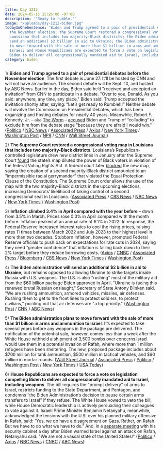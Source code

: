 ```yaml
---
title: Day 1212
date: 2024-05-15 15:26:00 -07:00
description: '"Ready to rumble."'
image: "/uploads/day-1212-biden.jpg"
todayInOneSentence: 'Biden and Trump agreed to a pair of presidential debates before
  the November election; the Supreme Court restored a congressional voting map in
  Louisiana that includes two majority-Black districts; the Biden administration will
  send an additional $2 billion in aid to Ukraine; the Biden administration plans
  to move forward with the sale of more than $1 billion in arms and ammunition to
  Israel; and House Republicans are expected to force a vote on legislation compelling
  Biden to deliver all congressionally mandated aid to Israel, including weapons. '
category: biden
---
```


1/ **Biden and Trump agreed to a pair of presidential debates before the November election**. The first debate is June 27. It’ll be hosted by CNN and will not have an audience. The second debate will be Sept. 10, and hosted by ABC News. Earlier in the day, Biden said he’d "received and accepted an invitation" from CNN to participate in a debate. "Over to you, Donald. As you said: anywhere, any time, any place," Biden said. Trump accepted the invitation shortly after, saying: “Let’s get ready to Rumble!!!” Neither debate will involve the Commission on Presidential Debates, which has been organizing and hosting debates for nearly 40 years. Meanwhile, Robert F. Kennedy, Jr. – aka [The Worm](https://whatthefuckjusthappenedtoday.com/2024/05/08/day-1205/#3-a-los-angeles-man-launched-an-inde) – [accused](https://www.washingtonpost.com/elections/2024/05/15/election-2024-campaign-updates/#link-QOFZIVLLURCUNPQPYZ5F2FKYLI) Biden and Trump of “colluding” to exclude him from the debate stage "because they are afraid I would win." ([Politico](https://www.politico.com/news/2024/05/15/biden-proposes-2-debates-with-trump-ditching-bipartisan-commission-00158082) / [NBC News](https://www.nbcnews.com/politics/2024-election/bidens-campaign-proposes-june-september-debates-trump-rcna152340) / [Associated Press](https://apnews.com/article/2024-election-presidential-debates-biden-trump-6b1d1dbb2ed61c7637041b23662d7da8) / [Axios](https://www.axios.com/2024/05/15/biden-trump-june-presidential-debate) / [New York Times](https://www.nytimes.com/2024/05/15/us/politics/trump-biden-debates-explained.html) / [Washington Post](https://www.washingtonpost.com/politics/2024/05/15/biden-trump-presidential-debates/) / [NPR](https://www.npr.org/2024/05/15/1251520721/biden-proposes-debates-in-june-and-september-and-names-terms-trump-says-yes) / [CNN](https://www.cnn.com/2024/05/15/politics/joe-biden-debate/index.html) / [Wall Street Journal](https://www.wsj.com/politics/elections/biden-proposes-presidential-debates-with-trump-but-without-debate-commission-ccb58515?mod=hp_lead_pos1))

2/ **The Supreme Court restored a congressional voting map in Louisiana that includes two majority-Black districts**. Louisiana’s Republican-controlled legislature drew new district lines in January after the Supreme Court [found](https://whatthefuckjusthappenedtoday.com/2023/06/26/day-888/#1-the-supreme-court-dismissed-louisi) the state’s map diluted the power of Black voters in violation of the federal Voting Rights Act. A federal court later [blocked](https://whatthefuckjusthappenedtoday.com/2024/05/01/day-1198/#3-a-federal-court-blocked-louisiana) the new map, saying the creation of a second majority-Black district amounted to an “impermissible racial gerrymander” that violated the Equal Protection Clause of the Constitution. The Supreme Court order allows the use of the map with the two majority-Black districts in the upcoming elections, increasing Democrats’ likelihood of taking control of a second congressional seat in Louisiana. ([Associated Press](https://apnews.com/article/louisiana-supreme-court-congressional-redistricting-black-representation-201c1fa9e494ad0d88e4d9ed8328eae0) / [CBS News](https://www.cbsnews.com/news/supreme-court-louisiana-congressional-map/) / [NBC News](https://www.nbcnews.com/politics/supreme-court/supreme-court-allows-louisiana-use-congressional-map-second-majority-b-rcna151955) / [New York Times](https://www.nytimes.com/2024/05/15/us/louisiana-supreme-court-congressional-map.html) / [Washington Post](https://www.washingtonpost.com/politics/2024/05/15/supreme-court-restores-la-voting-map-with-majority-black-district/))

3/ **Inflation climbed 3.4% in April compared with the year before** – down from 3.5% in March. Prices rose 0.3% in April compared with the month before. Inflation peaked at an annual rate of 9.1% in 2022. In response, the Federal Reserve increased interest rates to cool the rising prices, raising rates 11 times between March 2022 and July 2023 to their highest level in more than two decades. Stubborn inflation, however, prompted Federal Reserve officials to push back on expectations for rate cuts in 2024, saying they need “greater confidence” that inflation is falling back down to their 2% target before they reduce borrowing costs. ([Axios](https://www.axios.com/2024/05/15/inflation-cpi-april-2024) / [CNBC](https://www.cnbc.com/2024/05/15/cpi-inflation-april-2024-consumer-prices-rose-0point3percent-in-april.html) / [Associated Press](https://apnews.com/article/inflation-prices-rates-economy-federal-reserve-biden-d86c5a3a91a61687496f4a985e6bf362) / [Bloomberg](https://www.bloomberg.com/news/articles/2024-05-15/us-core-cpi-decelerated-in-april-for-first-time-in-six-months?srnd=homepage-americas&sref=MIBMEEoj) / [CBS News](https://www.cbsnews.com/news/inflation-cpi-report-april-2024/) / [New York Times](https://www.nytimes.com/2024/05/15/business/cpi-inflation-data.html) / [Washington Post](https://www.washingtonpost.com/business/2024/05/15/cpi-inflation-fed/))

4/ **The Biden administration will send an additional $2 billion in aid to Ukraine**, but remains opposed to allowing Ukraine to strike targets inside Russia with U.S. weapons. The U.S. is also "rushing" most of the military aid from the $60 billion package Biden approved in April. "Ukraine is facing this renewed brutal Russian onslaught," Secretary of State Antony Blinken said. "We are rushing ammunition, armored vehicles, missiles, air defenses. Rushing them to get to the front lines to protect soldiers, to protect civilians," pointing out that air defenses are "a top priority." ([Washington Post](https://www.washingtonpost.com/world/2024/05/15/blinken-announces-2-billion-aid-package-ukraine-russians-advance/) / [CNN](https://www.cnn.com/europe/live-news/russia-ukraine-war-news-05-15-24/h_4eb07310b8e7129d1af6b48e1b59c150) / [ABC News](https://abcnews.go.com/US/us-send-additional-2-billion-ukraine-aid-blinken/story?id=108534198))

5/ **The Biden administration plans to move forward with the sale of more than $1 billion in arms and ammunition to Israel**. It’s expected to take several years before any weapons in the package are delivered. The notification of the potential sale, however, comes less than a week after the White House withheld a shipment of 3,500 bombs over concerns Israel would use them in a potential invasion of Rafah, where more than 1 million refugees have been sheltering. The new, proposed package includes about $700 million for tank ammunition, $500 million in tactical vehicles, and $60 million in mortar rounds. ([Wall Street Journal](https://www.wsj.com/politics/national-security/biden-moves-forward-on-1-billion-in-new-arms-for-israel-844b761c) / [Associated Press](https://apnews.com/article/us-israel-arms-gaza-ebe971ca8878ff430ce6458c04151585) / [Politico](https://www.politico.com/news/2024/05/14/us-greenlights-potential-weapons-sale-israel-00158045) / [Washington Post](https://www.washingtonpost.com/national-security/2024/05/14/biden-israel-weapons-gaza-rafah/) / [New York Times](https://www.nytimes.com/2024/05/14/us/politics/biden-arms-sale-israel.html) / [USA Today](https://www.usatoday.com/story/news/politics/elections/2024/05/15/biden-billion-weapons-israel/73694237007/))

6/ **House Republicans are expected to force a vote on legislation compelling Biden to deliver all congressionally mandated aid to Israel, including weapons**. The bill requires the "prompt delivery" of arms to Israel, restricts funding to the State Department, and Pentagon, and condemns “the Biden Administration’s decision to pause certain arms transfers to Israel” if they refuse. The White House vowed to veto the bill, while House Democratic leadership is actively persuading their colleagues to vote against it. Israeli Prime Minister Benjamin Netanyahu, meanwhile, acknowledged the tensions with the U.S. over his planned military offensive in Rafah, said: “Yes, we do have a disagreement on Gaza. Rather, on Rafah. But we have to do what we have to do.” And, in a [separate meeting](https://www.axios.com/2024/05/15/netanyahu-israel-rant-biden-gaza-war) with his security cabinet a day after Biden warned Israel against an attack on Rafah, Netanyahu said: "We are not a vassal state of the United States!" ([Politico](https://www.politico.com/live-updates/2024/05/15/congress/limiting-dem-defections-on-israel-bill-00158102) / [Axios](https://www.axios.com/2024/05/15/democrats-israel-bills-biden-weapons-shipment) / [NBC News](https://www.nbcnews.com/news/world/netanyahu-gaza-rafah-israel-biden-united-states-rcna152313) / [CNBC](https://www.cnbc.com/2024/05/15/we-have-to-do-what-we-have-to-do-israels-netanyahu-stands-firm-on-rafah-offensive-despite-us-tensions.html) / [ABC News](https://abcnews.go.com/Politics/house-gop-pushes-israel-weapons-bill/story?id=110228315))
	
